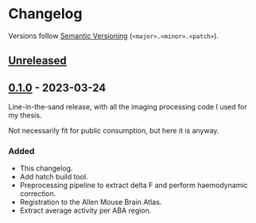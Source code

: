 # Changelog

Versions follow [Semantic Versioning](https://semver.org) (`<major>.<minor>.<patch>`).

## [Unreleased]

## [0.1.0] - 2023-03-24

Line-in-the-sand release, with all the imaging processing code I used for my thesis.

Not necessarily fit for public consumption, but here it is anyway.

### Added

- This changelog.
- Add hatch build tool.
- Preprocessing pipeline to extract delta F and perform haemodynamic correction.
- Registration to the Allen Mouse Brain Atlas.
- Extract average activity per ABA region.

[unreleased]: https://github.com/DuguidLab/mesoscopy/compare/v0.1.0...HEAD
[0.1.0]: https://github.com/DuguidLab/mesoscopy/releases/tag/v0.1.0
